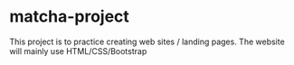 # matcha-project

This project is to practice creating web sites / landing pages.  The website will mainly use HTML/CSS/Bootstrap
